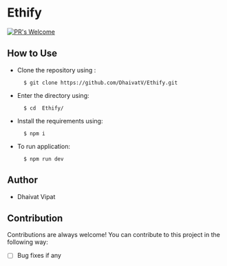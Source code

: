 # Ethify

[![PR's Welcome](https://img.shields.io/badge/PRs-welcome-brightgreen.svg?style=flat)](http://makeapullrequest.com)  


## How to Use

* Clone the repository using :

        $ git clone https://github.com/DhaivatV/Ethify.git
                
* Enter the directory using:

        $ cd  Ethify/
      
* Install the requirements using:

        $ npm i

* To run application:

        $ npm run dev
      

## Author
* Dhaivat Vipat


## Contribution 

Contributions are always welcome! You can contribute to this project in the following way:
- [ ] Bug fixes if any


